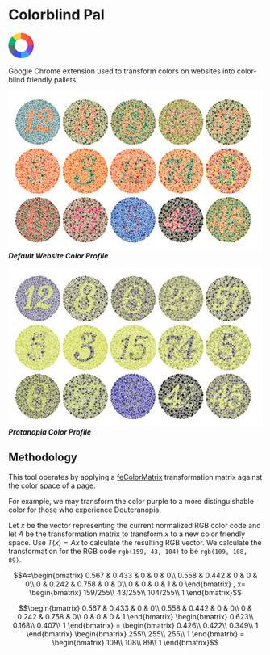 # Colorblind Pal

<img src="./icon.png" alt="Colorblind Pal" width="50" style="display: inline;" />

Google Chrome extension used to transform colors on websites into color-blind friendly pallets.

![Default](./docs/images/Ishihara-Default.jpg)
___Default Website Color Profile___

![Default](./docs/images/Ishihara-Protanopia.jpg)
___Protanopia Color Profile___

## Methodology

This tool operates by applying a [feColorMatrix] transformation matrix against the color space of a page.

For example, we may transform the color purple to a more distinguishable color for those who experience Deuteranopia.

Let $x$ be the vector representing the current normalized RGB color code and let $A$ be the transformation matrix to
transform $x$ to a new color friendly space. Use $T(x)=Ax$ to calculate the resulting RGB vector. We calculate the
transformation for the RGB code `rgb(159, 43, 104)` to be `rgb(109, 108, 89)`.

```math
A=\begin{bmatrix}
0.567 & 0.433 & 0 & 0 & 0\\
0.558 & 0.442 & 0 & 0 & 0\\
0 & 0.242 & 0.758 & 0 & 0\\
0 & 0 & 0 & 1 & 0
\end{bmatrix}
, x=
\begin{bmatrix}
159/255\\
43/255\\
104/255\\
1
\end{bmatrix}
```

```math
\begin{bmatrix}
0.567 & 0.433 & 0 & 0\\
0.558 & 0.442 & 0 & 0\\
0 & 0.242 & 0.758 & 0\\
0 & 0 & 0 & 1
\end{bmatrix}
\begin{bmatrix}
0.623\\
0.168\\
0.407\\
1
\end{bmatrix} =
\begin{bmatrix}
0.426\\
0.422\\
0.349\\
1
\end{bmatrix}
\begin{bmatrix}
255\\
255\\
255\\
1
\end{bmatrix}
=
\begin{bmatrix}
109\\
108\\
89\\
1
\end{bmatrix}
```


[feColorMatrix]: https://developer.mozilla.org/en-US/docs/Web/SVG/Element/feColorMatrix